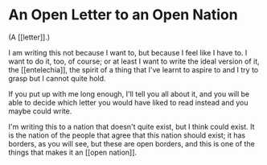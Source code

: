 # An Open Letter to an Open Nation

(A [[letter]].)

I am writing this not because I want to, but because I feel like I have to. I want to do it, too, of course; or at least I want to write the ideal version of it, the [[entelechia]], the spirit of a thing that I've learnt to aspire to and I try to grasp but I cannot quite hold. 

If you put up with me long enough, I'll tell you all about it, and you will be able to decide which letter you would have liked to read instead and you maybe could write.

I'm writing this to a nation that doesn't quite exist, but I think could exist. It is the nation of the people that agree that this nation should exist; it has borders, as you will see, but these are open borders, and this is one of the things that makes it an [[open nation]].



